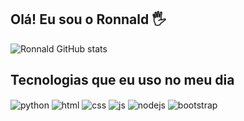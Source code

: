 ## Olá! Eu sou o Ronnald 🖐️

![Ronnald GitHub stats](https://github-readme-stats.vercel.app/api?username=RonnaldW&show_icons=true&theme=dracula&count_private=true)

## Tecnologias que eu uso no meu dia

<div style="display: inline_block">
  <img align="center" alt="python" src="https://img.shields.io/badge/python-3670A0?style=for-the-badge&logo=python&logoColor=ffdd54"/>
  <img align="center" alt="html" src="https://img.shields.io/static/v1?style=for-the-badge&message=HTML5&color=E34F26&logo=HTML5&logoColor=FFFFFF&label="/>
  <img align="center" alt="css" src="https://img.shields.io/badge/CSS-239120?logo=css3&logoColor=white&style=for-the-badge"/>
  <img align="center" alt="js" src="https://img.shields.io/badge/JavaScript-F7DF1E?logo=javascript&logoColor=black&style=for-the-badge"/>
  <img align="center" alt="nodejs" src="https://img.shields.io/badge/Node.js-43853D?logo=node.js&logoColor=white&style=for-the-badge"/>
  <img align="center" alt="bootstrap" src="https://img.shields.io/badge/Bootstrap-563D7C?logo=bootstrap&logoColor=white&style=for-the-badge"/>
</div><br/>
